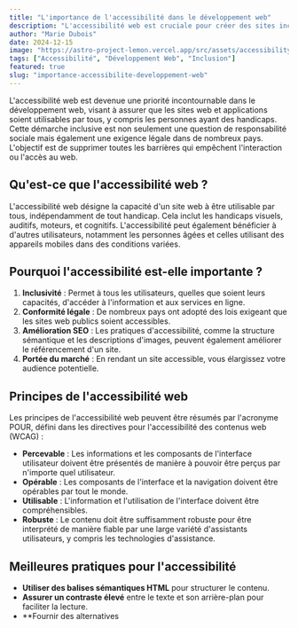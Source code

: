 ```yaml
---
title: "L'importance de l'accessibilité dans le développement web"
description: "L'accessibilité web est cruciale pour créer des sites inclusifs. Découvrez les meilleures pratiques pour rendre vos sites accessibles à tous."
author: "Marie Dubois"
date: 2024-12-15
image: "https://astro-project-lemon.vercel.app/src/assets/accessibility-in-web.webp"
tags: ["Accessibilité", "Développement Web", "Inclusion"]
featured: true
slug: "importance-accessibilite-developpement-web"
---
```


L'accessibilité web est devenue une priorité incontournable dans le développement web, visant à assurer que les sites web et applications soient utilisables par tous, y compris les personnes ayant des handicaps. Cette démarche inclusive est non seulement une question de responsabilité sociale mais également une exigence légale dans de nombreux pays. L'objectif est de supprimer toutes les barrières qui empêchent l'interaction ou l'accès au web.

## Qu'est-ce que l'accessibilité web ?

L'accessibilité web désigne la capacité d'un site web à être utilisable par tous, indépendamment de tout handicap. Cela inclut les handicaps visuels, auditifs, moteurs, et cognitifs. L'accessibilité peut également bénéficier à d'autres utilisateurs, notamment les personnes âgées et celles utilisant des appareils mobiles dans des conditions variées.

## Pourquoi l'accessibilité est-elle importante ?

1. **Inclusivité** : Permet à tous les utilisateurs, quelles que soient leurs capacités, d'accéder à l'information et aux services en ligne.
2. **Conformité légale** : De nombreux pays ont adopté des lois exigeant que les sites web publics soient accessibles.
3. **Amélioration SEO** : Les pratiques d'accessibilité, comme la structure sémantique et les descriptions d'images, peuvent également améliorer le référencement d'un site.
4. **Portée du marché** : En rendant un site accessible, vous élargissez votre audience potentielle.

## Principes de l'accessibilité web

Les principes de l'accessibilité web peuvent être résumés par l'acronyme POUR, défini dans les directives pour l'accessibilité des contenus web (WCAG) :

- **Percevable** : Les informations et les composants de l'interface utilisateur doivent être présentés de manière à pouvoir être perçus par n'importe quel utilisateur.
- **Opérable** : Les composants de l'interface et la navigation doivent être opérables par tout le monde.
- **Utilisable** : L'information et l'utilisation de l'interface doivent être compréhensibles.
- **Robuste** : Le contenu doit être suffisamment robuste pour être interprété de manière fiable par une large variété d'assistants utilisateurs, y compris les technologies d'assistance.

## Meilleures pratiques pour l'accessibilité

- **Utiliser des balises sémantiques HTML** pour structurer le contenu.
- **Assurer un contraste élevé** entre le texte et son arrière-plan pour faciliter la lecture.
- **Fournir des alternatives